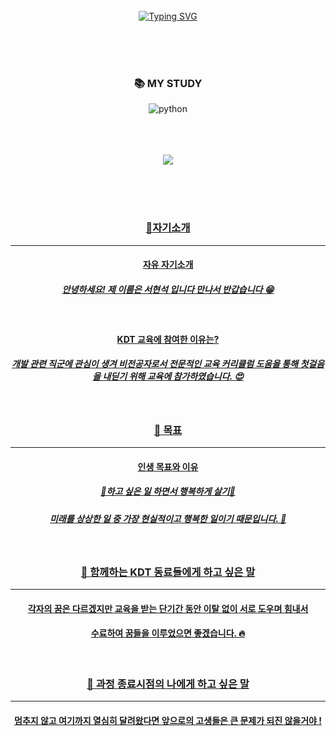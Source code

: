 <div align="center">
<br><br><br>



[![Typing SVG](https://readme-typing-svg.demolab.com?font=Oleo+Script&size=35&pause=1000&color=9D9ED2&width=404&height=53&lines=Hi+there%2C+I'm+Hyeonseok)](https://git.io/typing-svg)

<br><br><br>




<div align=center><h3>📚 MY STUDY</h3></div>

<div align=center>
  
![python](https://img.shields.io/badge/Python-3776AB?style=flat-square&logo=Python&logoColor=black)

<div align="center">
<br><br><br>

<a href="https://github.com/anuraghazra/github-readme-stats">
  <img src="https://github-readme-stats.vercel.app/api?username=HyeonSeuk&show_icons=true&theme=midnight-purple&hide_border=true&bg_color=20232a&icon_color=E3E3E3A8&text_color=fff&title_color=918FE0&count_private=true" />

<br><br><br>

### 👋자기소개
---

#### 자유 자기소개
##### 안녕하세요! 제 이름은 서현석 입니다 만나서 반갑습니다 😁

<br>

#### KDT 교육에 참여한 이유는?
##### 개발 관련 직군에 관심이 생겨 비전공자로서 전문적인 교육 커리큘럼 도움을 통해 첫걸음을 내딛기 위해 교육에 참가하였습니다. 😍

<br>

### 🎯 목표
---

#### 인생 목표와 이유
##### 💜하고 싶은 일 하면서 행복하게 살기💜
##### 미래를 상상한 일 중 가장 현실적이고 행복한 일이기 때문입니다. 😤

<br>

### 🤗 함께하는 KDT 동료들에게 하고 싶은 말
---

#### 각자의 꿈은 다르겠지만 교육을 받는 단기간 동안 이탈 없이 서로 도우며 힘내서 
#### 수료하여 꿈들을 이루었으면 좋겠습니다. 🔥

<br>

### 💬 과정 종료시점의 나에게 하고 싶은 말
---

#### 멈추지 않고 여기까지 열심히 달려왔다면 앞으로의 고생들은 큰 문제가 되진 않을거야 !